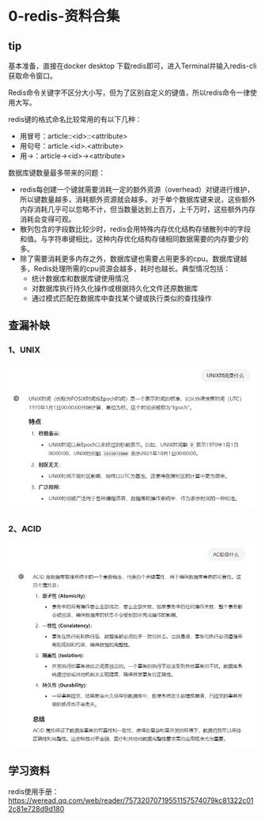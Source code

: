 # 0-redis-资料合集
## tip
基本准备，直接在docker desktop 下载redis即可，进入Terminal并输入redis-cli获取命令窗口。

Redis命令关键字不区分大小写，但为了区别自定义的键值，所以redis命令一律使用大写。

redis键的格式命名比较常用的有以下几种：
- 用冒号：article::\<id\>::\<attribute\>
- 用句号：article.\<id\>.\<attribute\>
- 用->：article->\<id\>->\<attribute\>


数据库键数量最多带来的问题：
- redis每创建一个键就需要消耗一定的额外资源（overhead）对键进行维护，所以键数量越多，消耗额外资源就会越多。对于单个数据库键来说，这些额外内存消耗几乎可以忽略不计，但当数量达到上百万，上千万时，这些额外内存消耗会变得可观。
- 散列包含的字段数比较少时，redis会用特殊内存优化结构存储散列中的字段和值。与字符串键相比，这种内存优化结构存储相同数据需要的内存要少的多。
- 除了需要消耗更多内存之外，数据库键也需要占用更多的cpu。数据库键越多，Redis处理所需的cpu资源会越多，耗时也越长。典型情况包括：
    - 统计数据库和数据库键使用情况
    - 对数据库执行持久化操作或根据持久化文件还原数据库
    - 通过模式匹配在数据库中查找某个键或执行类似的查找操作

## 查漏补缺
### 1、UNIX
![2024-10-11-08-19-47.png](./images/2024-10-11-08-19-47.png)

### 2、ACID
![2024-10-11-09-08-52.png](./images/2024-10-11-09-08-52.png)

## 学习资料

redis使用手册：https://weread.qq.com/web/reader/75732070719551157574079kc81322c012c81e728d9d180



